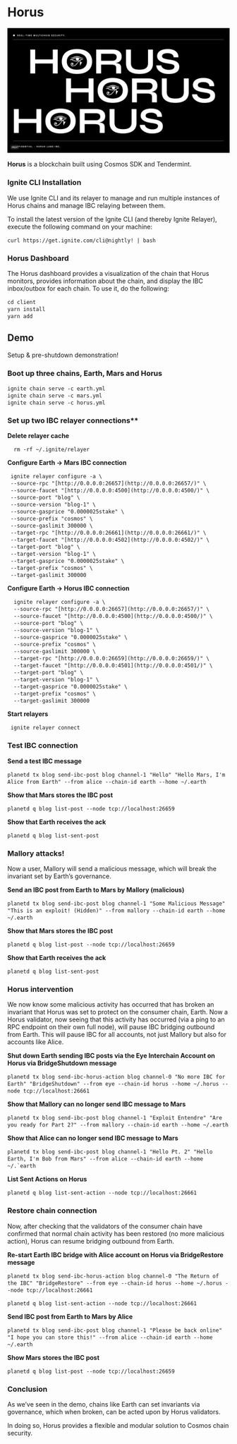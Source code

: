 # Horus

![Horus cover](static/git-cover.jpg)

**Horus** is a blockchain built using Cosmos SDK and Tendermint.

### Ignite CLI Installation

We use Ignite CLI and its relayer to manage and run multiple instances of Horus chains and manage IBC relaying between them.

To install the latest version of the Ignite CLI (and thereby Ignite Relayer), execute the following command on your machine:

```
curl https://get.ignite.com/cli@nightly! | bash
```

### Horus Dashboard

The Horus dashboard provides a visualization of the chain that Horus monitors, provides information about the chain, and display the IBC inbox/outbox for each chain. To use it, do the following:

```
cd client
yarn install
yarn add
```

## Demo

Setup & pre-shutdown demonstration!

### Boot up three chains, Earth, Mars and Horus

```
ignite chain serve -c earth.yml
ignite chain serve -c mars.yml
ignite chain serve -c horus.yml
```

### Set up two IBC relayer connections\*\*

**Delete relayer cache**

```
  rm -rf ~/.ignite/relayer
```

**Configure Earth → Mars IBC connection**

```
 ignite relayer configure -a \
 --source-rpc "[http://0.0.0.0:26657](http://0.0.0.0:26657/)" \
 --source-faucet "[http://0.0.0.0:4500](http://0.0.0.0:4500/)" \
 --source-port "blog" \
 --source-version "blog-1" \
 --source-gasprice "0.0000025stake" \
 --source-prefix "cosmos" \
 --source-gaslimit 300000 \
 --target-rpc "[http://0.0.0.0:26661](http://0.0.0.0:26661/)" \
 --target-faucet "[http://0.0.0.0:4502](http://0.0.0.0:4502/)" \
 --target-port "blog" \
 --target-version "blog-1" \
 --target-gasprice "0.0000025stake" \
 --target-prefix "cosmos" \
 --target-gaslimit 300000
```

**Configure Earth → Horus IBC connection**

```
  ignite relayer configure -a \
  --source-rpc "[http://0.0.0.0:26657](http://0.0.0.0:26657/)" \
  --source-faucet "[http://0.0.0.0:4500](http://0.0.0.0:4500/)" \
  --source-port "blog" \
  --source-version "blog-1" \
  --source-gasprice "0.0000025stake" \
  --source-prefix "cosmos" \
  --source-gaslimit 300000 \
  --target-rpc "[http://0.0.0.0:26659](http://0.0.0.0:26659/)" \
  --target-faucet "[http://0.0.0.0:4501](http://0.0.0.0:4501/)" \
  --target-port "blog" \
  --target-version "blog-1" \
  --target-gasprice "0.0000025stake" \
  --target-prefix "cosmos" \
  --target-gaslimit 300000
```

**Start relayers**

```
 ignite relayer connect
```

### Test IBC connection

**Send a test IBC message**

```
planetd tx blog send-ibc-post blog channel-1 "Hello" "Hello Mars, I'm Alice from Earth" --from alice --chain-id earth --home ~/.earth
```

**Show that Mars stores the IBC post**

```
planetd q blog list-post --node tcp://localhost:26659
```

**Show that Earth receives the ack**

```
planetd q blog list-sent-post
```

### Mallory attacks!

Now a user, Mallory will send a malicious message, which will break the invariant set by Earth’s governance.

**Send an IBC post from Earth to Mars by Mallory (malicious)**

```
planetd tx blog send-ibc-post blog channel-1 "Some Malicious Message" "This is an exploit! (Hidden)" --from mallory --chain-id earth --home ~/.earth
```

**Show that Mars stores the IBC post**

```
planetd q blog list-post --node tcp://localhost:26659
```

**Show that Earth receives the ack**

```
planetd q blog list-sent-post
```

### Horus intervention

We now know some malicious activity has occurred that has broken an invariant that Horus was set to protect on the consumer chain, Earth. Now a Horus validator, now seeing that this activity has occurred (via a ping to an RPC endpoint on their own full node), will pause IBC bridging outbound from Earth. This will pause IBC for all accounts, not just Mallory but also for accounts like Alice.

**Shut down Earth sending IBC posts via the Eye Interchain Account on Horus via BridgeShutdown message**

```
planetd tx blog send-ibc-horus-action blog channel-0 "No more IBC for Earth" "BridgeShutdown" --from eye --chain-id horus --home ~/.horus --node tcp://localhost:26661
```

**Show that Mallory can no longer send IBC message to Mars**

```
planetd tx blog send-ibc-post blog channel-1 "Exploit Entendre" "Are you ready for Part 2?" --from mallory --chain-id earth --home ~/.earth
```

**Show that Alice can no longer send IBC message to Mars**

```
planetd tx blog send-ibc-post blog channel-1 "Hello Pt. 2" "Hello Earth, I'm Bob from Mars" --from alice --chain-id earth --home ~/.`earth
```

**List Sent Actions on Horus**

```
planetd q blog list-sent-action --node tcp://localhost:26661
```

### Restore chain connection

Now, after checking that the validators of the consumer chain have confirmed that normal chain activity has been restored (no more malicious action), Horus can resume bridging outbound from Earth.

**Re-start Earth IBC bridge with Alice account on Horus via BridgeRestore message**

```
planetd tx blog send-ibc-horus-action blog channel-0 "The Return of the IBC" "BridgeRestore" --from eye --chain-id horus --home ~/.horus --node tcp://localhost:26661
```

```
planetd q blog list-sent-action --node tcp://localhost:26661
```

**Send IBC post from Earth to Mars by Alice**

```
planetd tx blog send-ibc-post blog channel-1 "Please be back online" "I hope you can store this!" --from alice --chain-id earth --home ~/.earth
```

**Show Mars stores the IBC post**

```
planetd q blog list-post --node tcp://localhost:26659
```

### Conclusion

As we’ve seen in the demo, chains like Earth can set invariants via governance, which when broken, can be acted upon by Horus validators.

In doing so, Horus provides a flexible and modular solution to Cosmos chain security.
